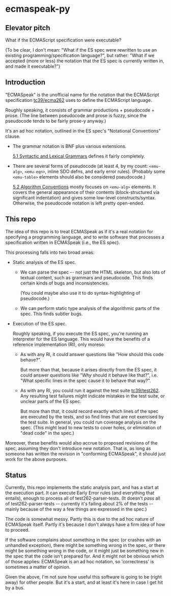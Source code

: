 <!--
ecmaspeak-py/README.md:

Copyright (C) 2018  J. Michael Dyck <jmdyck@ibiblio.org>
-->

# ecmaspeak-py

## Elevator pitch

What if the ECMAScript specification were executable?

(To be clear, I don't mean:
"What if the ES spec were rewritten to use an existing programming/specification language?",
but rather:
"What if we accepted (more or less) the notation that the ES spec is currently written in, and made it executable?")

## Introduction

"ECMASpeak" is the unofficial name for the notation
that the ECMAScript specification
[tc39/ecma262](https://github.com/tc39/ecma262)
uses to define the ECMAScript language.

Roughly speaking, it consists of
grammar productions + pseudocode + prose.
(The line between pseudocode and prose is fuzzy,
since the pseudocode tends to be fairly prose-y anyway.)

It's an ad hoc notation,
outlined in the ES spec's "Notational Conventions" clause.

*   The grammar notation is BNF plus various extensions.

    [5.1 Syntactic and Lexical Grammars](https://tc39.github.io/ecma262/#sec-syntactic-and-lexical-grammars)
    defines it fairly completely.

*   There are several forms of pseudocode
    (at least 4, by my count: `<emu-alg>`, `<emu-eqn>`, inline SDO defns, and early error rules).
    (Probably some `<emu-table>` elements should also be considered pseudocode.)

    [5.2 Algorithm Conventions](https://tc39.github.io/ecma262/#sec-algorithm-conventions)
    mostly focuses on `<emu-alg>` elements.
    It covers the general appearance of their contents
    (block-structured via significant indentation)
    and gives some low-level constructs/syntax.
    Otherwise, the pseudocode notation is left pretty open-ended.

## This repo

The idea of this repo is to treat ECMASpeak
as if it's a real notation for specifying a programming language,
and to write software that processes
a specification written in ECMASpeak (i.e., the ES spec).

This processing falls into two broad areas:

 *  Static analysis of the ES spec.

    *   We can parse the spec --
        not just the HTML skeleton,
        but also lots of textual content,
        such as grammars and pseudocode.
        This finds certain kinds of bugs and inconsistencies.

        (You could maybe also use it to do syntax-highlighting
        of pseudocode.)

    *   We can perform static type analysis of the algorithmic parts of the spec.
        This finds subtler bugs.

 *  Execution of the ES spec.

    Roughly speaking, if you execute the ES spec,
    you're running an interpreter for the ES language.
    This would have the benefits of a reference implementation (RI),
    only moreso:

    *   As with any RI, it could answer questions like "How should this code behave?".

        But more than that, because it arises directly from the ES spec,
        it could answer questions like "*Why* should it behave like that?",
        i.e. "What specific lines in the spec cause it to behave that way?".

    *   As with any RI, you could run it against the test suite
        [tc39/test262](https://github.com/tc39/test262/).
        Any resulting test failures might indicate mistakes in the test suite,
        or unclear parts of the ES spec. 

        But more than that, it could record exactly which lines of the spec
        are executed by the tests,
        and so find lines that are not exercised by the test suite.
        In general, you could run coverage analysis on the spec.
        (This might lead to new tests to cover holes,
        or elimination of "dead code" in the spec.)

Moreover, these benefits would also accrue to
proposed revisions of the spec,
assuming they don't introduce new notation.
That is, as long as someone has written the revision in "conforming ECMASpeak",
it should just work for the above purposes.

## Status

Currently, this repo implements the static analysis part,
and has a start at the execution part.
It can execute Early Error rules (and everything that entails),
enough to process all of test262-parser-tests.
(It doesn't *pass* all of test262-parser-tests
-- currently it's failing about 2% of the tests --
mainly because of the way a few things are expressed in the spec.)

The code is somewhat messy.
Partly this is due to the ad hoc nature of ECMASpeak itself.
Partly it's because I don't always have a firm idea of how to proceed.

If the software complains about something in the spec
(or crashes with an unhandled exception),
there might be something wrong in the spec,
or there might be something wrong in the code,
or it might just be something new in the spec that the code isn't prepared for.
And it might not be obvious which of those applies:
ECMASpeak is an ad hoc notation,
so 'correctness' is sometimes a matter of opinion.

Given the above,
I'm not sure how useful this software
is going to be (right away) for other people.
But it's a start,
and at least it's here in case I get hit by a bus.

<!--
vim: sw=4 ts=4 expandtab
-->

